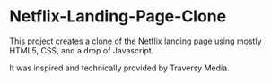 # Netflix-Landing-Page-Clone

This project creates a clone of the Netflix landing page using mostly HTML5, CSS, and a drop of Javascript.

It was inspired and technically provided by Traversy Media.
